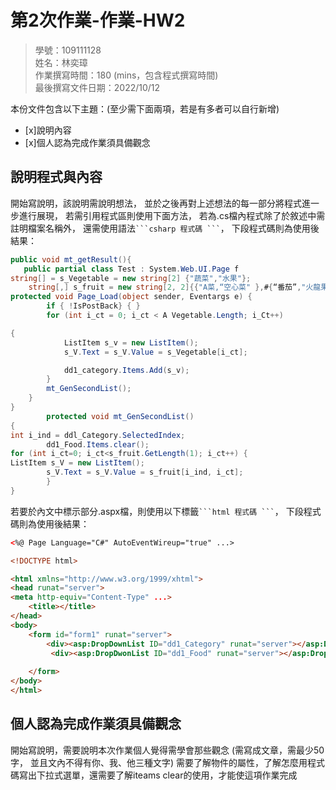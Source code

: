 ﻿# 第2次作業-作業-HW2
>
>學號：109111128
><br />
>姓名：林奕璋
><br />
>作業撰寫時間：180 (mins，包含程式撰寫時間)
><br />
>最後撰寫文件日期：2022/10/12
>

本份文件包含以下主題：(至少需下面兩項，若是有多者可以自行新增)
- [x]說明內容
- [x]個人認為完成作業須具備觀念

## 說明程式與內容

開始寫說明，該說明需說明想法，
並於之後再對上述想法的每一部分將程式進一步進行展現，
若需引用程式區則使用下面方法，
若為.cs檔內程式除了於敘述中需註明檔案名稱外，
還需使用語法` ```csharp 程式碼 ``` `，
下段程式碼則為使用後結果：

```csharp
public void mt_getResult(){
   public partial class Test : System.Web.UI.Page f
string[] = s_Vegetable = new string[2] {"蔬菜","水果"};
    string[,] s_fruit = new string[2, 2]{{"A菜,“空心菜" },#{“番茄”,"火龍果}
protected void Page_Load(object sender, Eventargs e) {
        if { !IsPostBack} { }
        for (int i_ct = 0; i_ct < A Vegetable.Length; i_Ct++)

{
            ListItem s_v = new ListItem();
            s_V.Text = s_V.Value = s_Vegetable[i_ct];

            dd1_category.Items.Add(s_v);
        }
        mt_GenSecondList();
    }
}
        protected void mt_GenSecondList()
{ 
int i_ind = ddl_Category.SelectedIndex;
        dd1_Food.Items.clear();
for (int i_ct=0; i_ct<s_fruit.GetLength(1); i_ct++) { 
ListItem s_V = new ListItem();
        s_V.Text = s_V.Value = s_fruit[i_ind, i_ct];
        }
}
```

若要於內文中標示部分.aspx檔，則使用以下標籤` ```html 程式碼 ``` `，
下段程式碼則為使用後結果：

```html
<%@ Page Language="C#" AutoEventWireup="true" ...>

<!DOCTYPE html>

<html xmlns="http://www.w3.org/1999/xhtml">
<head runat="server">
<meta http-equiv="Content-Type" ...>
    <title></title>
</head>
<body>
    <form id="form1" runat="server">
        <div><asp:DropDownList ID="dd1_Category" runat="server"></asp:DropDownList>
         <div><asp:DropDwonList ID="dd1_Food" runat="server"></asp:DropDwonList>
        
    </form>
</body>
</html>
```


## 個人認為完成作業須具備觀念

開始寫說明，需要說明本次作業個人覺得需學會那些觀念 (需寫成文章，需最少50字，
並且文內不得有你、我、他三種文字)
需要了解物件的屬性，了解怎麼用程式碼寫出下拉式選單，還需要了解iteams clear的使用，才能使這項作業完成

